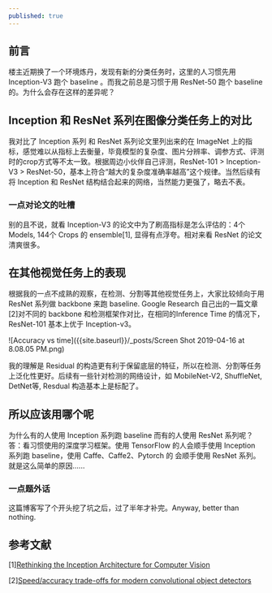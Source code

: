```yaml
---
published: true
---
```

## 前言

楼主近期换了一个环境炼丹，发现有新的分类任务时，这里的人习惯先用 Inception-V3 跑个 baseline 。而我之前总是习惯于用 ResNet-50 跑个 baseline 的。为什么会存在这样的差异呢？

## Inception 和 ResNet 系列在图像分类任务上的对比

我对比了 Inception 系列 和 ResNet 系列论文里列出来的在 ImageNet 上的指标，感觉难以从指标上去衡量，毕竟模型的复杂度、图片分辨率、调参方式、评测时的crop方式等不太一致。根据周边小伙伴自己评测，ResNet-101 > Inception-V3 > ResNet-50，基本上符合“越大的复杂度准确率越高”这个规律。当然后续有将 Inception 和 ResNet 结构结合起来的网络，当然能力更强了，略去不表。

### 一点对论文的吐槽

别的且不说，就看 Inception-V3 的论文中为了刷高指标是怎么评估的：4个 Models, 144个 Crops 的 ensemble[1], 显得有点浮夸。相对来看 ResNet 的论文清爽很多。


## 在其他视觉任务上的表现

根据我的一点不成熟的观察，在检测、分割等其他视觉任务上，大家比较倾向于用 ResNet 系列做 backbone 来跑 baseline. Google Research 自己出的一篇文章[2]对不同的 backbone 和检测框架作对比，在相同的Inference Time 的情况下， ResNet-101 基本上优于 Inception-v3。

![Accuracy vs time]({{site.baseurl}}/_posts/Screen Shot 2019-04-16 at 8.08.05 PM.png)

我的理解是 Residual 的构造更有利于保留底层的特征，所以在检测、分割等任务上泛化性更好。后续有一些针对检测的网络设计，如 MobileNet-V2, ShuffleNet, DetNet等, Resdual 构造基本上是标配了。


## 所以应该用哪个呢

为什么有的人使用 Inception 系列跑 baseline 而有的人使用 ResNet 系列呢？答：看习惯使用的深度学习框架。使用 TensorFlow 的人会顺手使用 Inception 系列跑 baseline，使用 Caffe、Caffe2、Pytorch 的 会顺手使用 ResNet 系列。就是这么简单的原因......

### 一点题外话

这篇博客写了个开头挖了坑之后，过了半年才补完。Anyway, better than nothing.


## 参考文献

[1][Rethinking the Inception Architecture for Computer Vision](https://arxiv.org/pdf/1512.00567.pdf)

[2][Speed/accuracy trade-offs for modern convolutional object detectors](https://arxiv.org/pdf/1611.10012.pdf)

